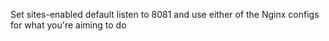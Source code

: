 Set sites-enabled default listen to 8081 and use either of the Nginx configs for what you're aiming to do
